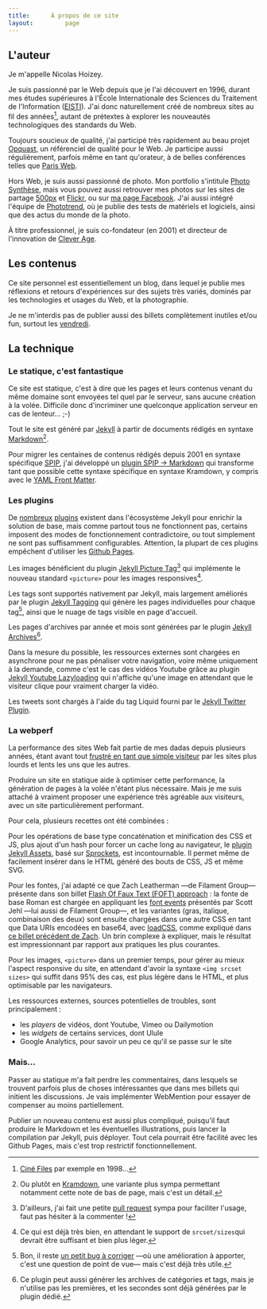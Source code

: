 ```yaml
---
title:      À propos de ce site
layout:			page
---
```


## L'auteur

Je m'appelle Nicolas Hoizey.

Je suis passionné par le Web depuis que je l'ai découvert en 1996, durant mes études supérieures à l'École Internationale des Sciences du Traitement de l'Information ([EISTI](https://www.eisti.fr/)). J'ai donc naturellement créé de nombreux sites au fil des années[^sites], autant de prétextes à explorer les nouveautés technologiques des standards du Web.

[^sites]: [Ciné Files](http://archeologie.nicolas-hoizey.com/1998-cine-files/) par exemple en 1998…

Toujours soucieux de qualité, j'ai participé très rapidement au beau projet [Opquast](http://opquast.com/fr/), un référenciel de qualité pour le Web. Je participe aussi régulièrement, parfois même en tant qu'orateur, à de belles conférences telles que [Paris Web](https://www.paris-web.fr/).

Hors Web, je suis aussi passionné de photo. Mon portfolio s'intitule [Photo Synthèse](http://photosynthese.net), mais vous pouvez aussi retrouver mes photos sur les sites de partage [500px](https://500px.com/nhoizey/) et [Flickr](https://www.flickr.com/photos/nicolas-hoizey/), ou sur [ma page Facebook](https://www.facebook.com/photo.synthese.nicolas.hoizey). J'ai aussi intégré l'équipe de [Phototrend](http://phototrend.fr/author/nicolas-hoizey/), où je publie des tests de matériels et logiciels, ainsi que des actus du monde de la photo.

À titre professionnel, je suis co-fondateur (en 2001) et directeur de l'innovation de [Clever Age](http://www.clever-age.com/).

## Les contenus

Ce site personnel est essentiellement un blog, dans lequel je publie mes réflexions et retours d'expériences sur des sujets très variés, dominés par les technologies et usages du Web, et la photographie.

Je ne m'interdis pas de publier aussi des billets complètement inutiles et/ou fun, surtout les [vendredi](/tags/tgif.html).

## La technique

### Le statique, c'est fantastique

Ce site est statique, c'est à dire que les pages et leurs contenus venant du même domaine sont envoyées tel quel par le serveur, sans aucune création à la volée. Difficile donc d'incriminer une quelconque application serveur en cas de lenteur… ;-)

Tout le site est généré par [Jekyll](http://jekyllrb.com/) à partir de documents rédigés en syntaxe [Markdown](http://fr.wikipedia.org/wiki/Markdown)[^kramdown].

[^kramdown]: Ou plutôt en [Kramdown](http://kramdown.gettalong.org/), une variante plus sympa permettant notamment cette note de bas de page, mais c'est un détail.

Pour migrer les centaines de contenus rédigés depuis 2001 en syntaxe spécifique [SPIP](http://spip.net), j'ai développé un [plugin SPIP → Markdown](https://github.com/nhoizey/spip2markdown) qui transforme tant que possible cette syntaxe spécifique en syntaxe Kramdown, y compris avec le [YAML Front Matter](http://jekyllrb.com/docs/frontmatter/).

### Les plugins

De [nombreux](http://jekyllrb.com/docs/plugins/#available-plugins) [plugins](http://www.jekyll-plugins.com/) existent dans l'écosystème Jekyll pour enrichir la solution de base, mais comme partout tous ne fonctionnent pas, certains imposent des modes de fonctionnement contradictoire, ou tout simplement ne sont pas suffisamment configurables. Attention, la plupart de ces plugins empêchent d'utiliser les [Github Pages](https://help.github.com/articles/using-jekyll-with-pages/).

Les images bénéficient du plugin [Jekyll Picture Tag](https://github.com/robwierzbowski/jekyll-picture-tag)[^pr] qui implémente le nouveau standard `<picture>` pour les images responsives[^srcset].

[^pr]: D'ailleurs, j'ai fait une petite [pull request](https://github.com/robwierzbowski/jekyll-picture-tag/pull/60) sympa pour faciliter l'usage, faut pas hésiter à la commenter !

[^srcset]: Ce qui est déjà très bien, en attendant le support de `srcset/sizes`qui devrait être suffisant et bien plus léger.

Les tags sont supportés nativement par Jekyll, mais largement améliorés par le plugin [Jekyll Tagging](https://github.com/pattex/jekyll-tagging) qui génère les pages individuelles pour chaque tag[^accents], ainsi que le nuage de tags visible en page d'accueil.

[^accents]: Bon, il reste [un petit bug à corriger](https://github.com/pattex/jekyll-tagging/issues/34) —où une amélioration à apporter, c'est une question de point de vue— mais c'est déjà très utile.

Les pages d'archives par année et mois sont générées par le plugin [Jekyll Archives](https://github.com/jekyll/jekyll-archives)[^arch-tags].

[^arch-tags]: Ce plugin peut aussi générer les archives de catégories et tags, mais je n'utilise pas les premières, et les secondes sont déjà générées par le plugin dédié.

Dans la mesure du possible, les ressources externes sont chargées en asynchrone pour ne pas pénaliser votre navigation, voire même uniquement à la demande, comme c'est le cas des vidéos Youtube grâce au plugin [Jekyll Youtube Lazyloading](https://github.com/erossignon/jekyll-youtube-lazyloading) qui n'affiche qu'une image en attendant que le visiteur clique pour vraiment charger la vidéo.

Les tweets sont chargés à l'aide du tag Liquid fourni par le [Jekyll Twitter Plugin](https://github.com/rob-murray/jekyll-twitter-plugin).

### La webperf

La performance des sites Web fait partie de mes dadas depuis plusieurs années, étant avant tout [frustré en tant que simple visiteur](https://twitter.com/nhoizey/status/562873571073355776/photo/1) par les sites plus lourds et lents les uns que les autres.

Produire un site en statique aide à optimiser cette performance, la génération de pages à la volée n'étant plus nécessaire. Mais je me suis attaché à vraiment proposer une expérience très agréable aux visiteurs, avec un site particulièrement performant.

Pour cela, plusieurs recettes ont été combinées :

Pour les opérations de base type concaténation et minification des CSS et JS, plus ajout d'un hash pour forcer un cache long au navigateur, le [plugin Jekyll Assets](https://github.com/jekyll-assets/jekyll-assets), basé sur [Sprockets](https://github.com/sstephenson/sprockets#readme), est incontournable. Il permet même de facilement insérer dans le HTML généré des bouts de CSS, JS et même SVG.

Pour les fontes, j'ai adapté ce que Zach Leatherman —de Filament Group— présente dans son billet [Flash Of Faux Text (FOFT) approach](http://www.zachleat.com/web/foft/) : la fonte de base Roman est chargée en appliquant les [font events](http://www.filamentgroup.com/lab/font-events.html) présentés par Scott Jehl —lui aussi de Filament Group—, et les variantes (gras, italique, combinaison des deux) sont ensuite chargées dans une autre CSS en tant que Data URIs encodées en base64, avec [loadCSS](https://github.com/filamentgroup/loadCSS), comme expliqué   dans [ce billet précédent de Zach](http://www.filamentgroup.com/lab/font-loading.html). Un brin complexe à expliquer, mais le résultat est impressionnant par rapport aux pratiques les plus courantes.

Pour les images, `<picture>` dans un premier temps, pour gérer au mieux l'aspect responsive du site, en attendant d'avoir la syntaxe `<img srcset sizes>` qui suffit dans 95% des cas, est plus légère dans le HTML, et plus optimisable par les navigateurs.

Les ressources externes, sources potentielles de troubles, sont principalement :

- les *players* de vidéos, dont Youtube, Vimeo ou Dailymotion
- les *widgets* de certains services, dont Ulule
- Google Analytics, pour savoir un peu ce qu'il se passe sur le site

### Mais…

Passer au statique m'a fait perdre les commentaires, dans lesquels se trouvent parfois plus de choses intéressantes que dans mes billets qui initient les discussions. Je vais implémenter WebMention pour essayer de compenser au moins partiellement.

Publier un nouveau contenu est aussi plus compliqué, puisqu'il faut produire le Markdown et les éventuelles illustrations, puis lancer la compilation par Jekyll, puis déployer. Tout cela pourrait être facilité avec les Github Pages, mais c'est trop restrictif fonctionnellement.
